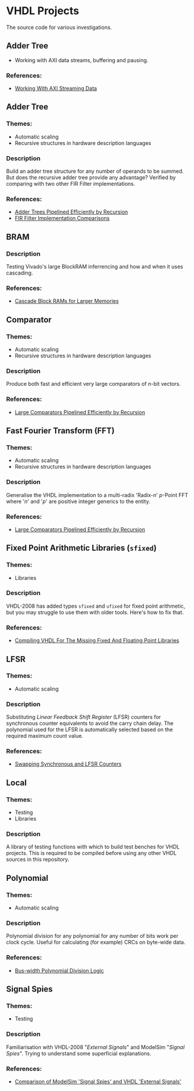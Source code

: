# VHDL Projects

The source code for various investigations.

## Adder Tree
 * Working with AXI data streams, buffering and pausing.

### References:
 * [Working With AXI Streaming Data](http://blog.abbey1.org.uk/index.php/technology/working-with-axi-streaming-data#references)

## Adder Tree

### Themes:
 * Automatic scaling
 * Recursive structures in hardware description languages

### Description
Build an adder tree structure for any number of operands to be summed. But does the recursive adder tree provide any advantage? Verified by comparing with two other FIR Filter implementations.

### References:
 * [Adder Trees Pipelined Efficiently by Recursion](http://blog.abbey1.org.uk/index.php/technology/adder-trees-pipelined-efficiently-by-recursion)
 * [FIR Filter Implementation Comparisons](http://blog.abbey1.org.uk/index.php/technology/fir-filter-implementation-comparisons)

## BRAM

### Description
Testing Vivado's large BlockRAM inferrencing and how and when it uses cascading.

### References:
 * [Cascade Block RAMs for Larger Memories](http://blog.abbey1.org.uk/index.php/technology/cascade-block-rams-for-larger-memories)

## Comparator

### Themes:
 * Automatic scaling
 * Recursive structures in hardware description languages

### Description
Produce both fast and efficient very large comparators of _n_-bit vectors.

### References:
 * [Large Comparators Pipelined Efficiently by Recursion](http://blog.abbey1.org.uk/index.php/technology/large-comparator-pipelined-efficiently-by-recursion)

## Fast Fourier Transform (FFT)

### Themes:
 * Automatic scaling
 * Recursive structures in hardware description languages

### Description
Generalise the VHDL implementation to a multi-radix 'Radix-*n*' *p*-Point FFT where '*n*' and '*p*' are positive integer generics to the entity.

### References:
 * [Large Comparators Pipelined Efficiently by Recursion](http://blog.abbey1.org.uk/index.php/technology/radix-n-fast-fourier-transforms)

## Fixed Point Arithmetic Libraries (`sfixed`)

### Themes:
 * Libraries

### Description
VHDL-2008 has added types `sfixed` and `ufixed` for fixed point arithmetic, but you may struggle to use them with older tools. Here's how to fix that.

### References:
 * [Compiling VHDL For The Missing Fixed And Floating Point Libraries](http://blog.abbey1.org.uk/index.php/technology/compiling-vhdl-for-the-missing-fixed-and-floating)

## LFSR

### Themes:
 * Automatic scaling

### Description
Substituting _Linear Feedback Shift Register_ (LFSR) counters for synchronous counter equivalents to avoid the carry chain delay. The polynomial used for the LFSR is automatically selected based on the required maximum count value.

### References:
 * [Swapping Synchronous and LFSR Counters](http://blog.abbey1.org.uk/index.php/technology/swapping-synchronous-and-lfsr-counters)

## Local

### Themes:
 * Testing
 * Libraries

### Description
A library of testing functions with which to build test benches for VHDL projects. This is required to be compiled before using any other VHDL sources in this repository.

## Polynomial

### Themes:
 * Automatic scaling

### Description
Polynomial division for any polynomial for any number of bits work per clock cycle. Useful for calculating (for example) CRCs on byte-wide data.

### References:
 * [Bus-width Polynomial Division Logic](http://blog.abbey1.org.uk/index.php/technology/bus-width-polynomial-division-logic)

## Signal Spies

### Themes:
 * Testing

### Description
Familiarisation with VHDL-2008 "_External Signals_" and ModelSim "_Signal Spies_". Trying to understand some superficial explanations.

### References:
 * [Comparison of ModelSim 'Signal Spies' and VHDL 'External Signals'](http://blog.abbey1.org.uk/index.php/technology/comparison-of-modelsim-signal-spies-and-vhdl-external)

